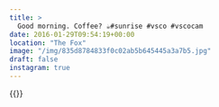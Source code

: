 ```yaml
---
title: >
  Good morning. Coffee? ☕️#sunrise #vsco #vscocam 
date: 2016-01-29T09:54:19+00:00
location: "The Fox"
image: "/img/835d8784833f0c02ab5b645445a3a7b5.jpg"
draft: false
instagram: true
---
```


{{<photo src="/img/835d8784833f0c02ab5b645445a3a7b5.jpg">}}
